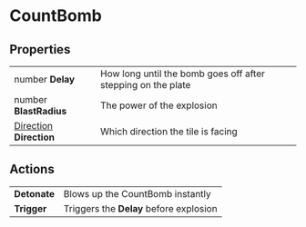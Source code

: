 # CountBomb

## Properties
| | |
| -------- | ------- |
| number <b>Delay</b> | How long until the bomb goes off after stepping on the plate |
| number <b>BlastRadius</b> | The power of the explosion |
| [Direction](../Types/Direction.md) <b>Direction</b> | Which direction the tile is facing |

## Actions
| | |
| -------- | ------- |
| <b>Detonate</b> | Blows up the CountBomb instantly |
| <b>Trigger</b> | Triggers the <b>Delay</b> before explosion |